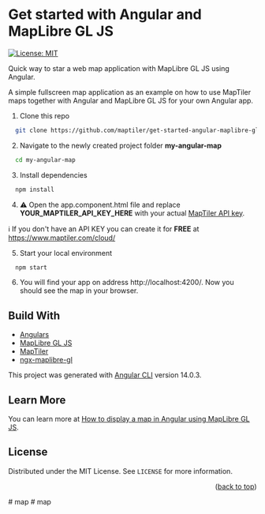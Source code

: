 # Get started with Angular and MapLibre GL JS

[![License: MIT](https://img.shields.io/badge/License-MIT-yellow.svg)](https://opensource.org/licenses/MIT)

Quick way to star a web map application with MapLibre GL JS using Angular.

A simple fullscreen map application as an example on how to use MapTiler maps together with Angular and MapLibre GL JS for your own Angular app.

1. Clone this repo 
 
  ```sh
    git clone https://github.com/maptiler/get-started-angular-maplibre-gl-js.git my-angular-map
  ```

2. Navigate to the newly created project folder **my-angular-map**
  ```sh
    cd my-angular-map
  ```

3. Install dependencies
  ```sh
    npm install
  ```

4. :warning: Open the app.component.html file and replace **YOUR_MAPTILER_API_KEY_HERE** with your actual [MapTiler API key](https://cloud.maptiler.com/account/keys/).

  :information_source: If you don't have an API KEY you can create it for **FREE** at https://www.maptiler.com/cloud/

5. Start your local environment
  ```sh
    npm start
  ```

6. You will find your app on address http://localhost:4200/. Now you should see the map in your browser.

## Build With

* [Angulars](https://angular.io/start)
* [MapLibre GL JS](https://maplibre.org/)
* [MapTiler](https://www.maptiler.com/)
* [ngx-maplibre-gl](https://github.com/maplibre/ngx-maplibre-gl)

This project was generated with [Angular CLI](https://github.com/angular/angular-cli) version 14.0.3.

## Learn More

You can learn more at [How to display a map in Angular using MapLibre GL JS](https://docs.maptiler.com/angular/maplibre-gl-js/how-to-use-maplibre-gl-js/?utm_medium=referral&utm_source=github&utm_campaign=2022-05%20%7C%20js%20frameworks%20%7C%20angular).

<!-- LICENSE -->
## License

Distributed under the MIT License. See `LICENSE` for more information.

<p align="right">(<a href="#top">back to top</a>)</p># map
# map
